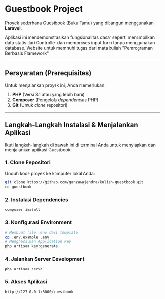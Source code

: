 # Guestbook Project

Proyek sederhana Guestbook (Buku Tamu) yang dibangun menggunakan **Laravel**.

Aplikasi ini mendemonstrasikan fungsionalitas dasar seperti menampilkan data statis dari Controller dan memproses input form tanpa menggunakan database. Website untuk memnuhi tugas dari mata kuliah "Pemrograman Berbasis Framework"

---

## Persyaratan (Prerequisites)

Untuk menjalankan proyek ini, Anda memerlukan:

1.  **PHP** (Versi 8.1 atau yang lebih baru)
2.  **Composer** (Pengelola *dependencies* PHP)
3.  **Git** (Untuk *clone* repositori)

---

## Langkah-Langkah Instalasi & Menjalankan Aplikasi

Ikuti langkah-langkah di bawah ini di terminal Anda untuk menyiapkan dan menjalankan aplikasi Guestbook:

### 1. Clone Repositori

Unduh kode proyek ke komputer lokal Anda:

```bash
git clone https://github.com/ganzawajendra/kuliah-guestbook.git
cd guestbook
```
### 2. Instalasi Dependencies
```bash
composer install
```
### 3. Konfigurasi Environment
```bash
# Membuat file .env dari template
cp .env.example .env
# Menghasilkan Application Key
php artisan key:generate
```
### 4. Jalankan Server Development
```bash
php artisan serve
```
### 5. Akses Aplikasi
```bash
http://127.0.0.1:8000/guestbook
```


